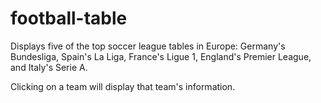 # football-table

Displays five of the top soccer league tables in Europe: 
Germany's Bundesliga, 
Spain's La Liga,
France's Ligue 1,
England's Premier League,
and Italy's Serie A.

Clicking on a team will display that team's information.
